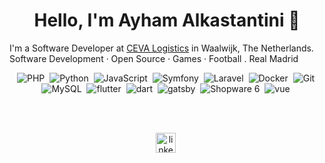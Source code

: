 <h1 align="center">Hello, I'm Ayham Alkastantini 👋</h1>

I'm a Software Developer at [CEVA Logistics]((https://www.cevalogistics.com/en)) in Waalwijk, The Netherlands.  
Software Development · Open Source · Games · Football . Real Madrid

<p align="center">
  <img src="https://api.iconify.design/fontisto/php.svg?color=%23787CB5&height=32" alt="PHP"/>&nbsp;
  <img src="https://api.iconify.design/logos/python.svg?width=32" alt="Python"/>&nbsp;
  <img src="https://api.iconify.design/logos/javascript.svg?width=32" alt="JavaScript"/>&nbsp;
  <img src="https://api.iconify.design/vscode-icons/file-type-symfony.svg?width=32" alt="Symfony"/>&nbsp;
  <img src="https://api.iconify.design/logos/laravel.svg?width=32" alt="Laravel"/>&nbsp;
  <img src="https://api.iconify.design/logos/docker-icon.svg?width=32" alt="Docker"/>&nbsp;
  <img src="https://api.iconify.design/bx:bxl-git.svg?color=%23f1502f&width=32" alt="Git"/>&nbsp;
  <img src="https://api.iconify.design/logos/mysql-icon.svg?width=32" alt="MySQL"/>&nbsp;
  <img src="https://api.iconify.design/logos/flutter.svg?width=32" alt="flutter"/>&nbsp;
  <img src="https://api.iconify.design/logos/dart.svg?width=32" alt="dart"/>&nbsp;
  <img src="https://api.iconify.design/logos/gatsby.svg?width=32" alt="gatsby"/>&nbsp;
  <img src="https://api.iconify.design/fa-brands/shopware.svg?color=%23179efe&width=32" alt="Shopware 6"/>&nbsp;
  <img src="https://api.iconify.design/logos/vue.svg?color=%23179efe&width=32" alt="vue"/>&nbsp;
</p>
<br>
<br>
<p align="center">
  <a href="https://nl.linkedin.com/in/ayham-alkastantini-1386a0139" title="linkedin" target="_blank"><img src="https://api.iconify.design/logos/linkedin-icon.svg?width=32" alt="linkedin" width="32" height="32"/></a>&nbsp;
</p>

<!--
**Ayhamalkastantini/Ayhamalkastantini/** is a ✨ _special_ ✨ repository because its `README.md` (this file) appears on your GitHub profile.

Here are some ideas to get you started:

- 🔭 I’m currently working on ...
- 🌱 I’m currently learning ...
- 👯 I’m looking to collaborate on ...
- 🤔 I’m looking for help with ...
- 💬 Ask me about ...
- 📫 How to reach me: ...
- 😄 Pronouns: ...
- ⚡ Fun fact: ...
-->
